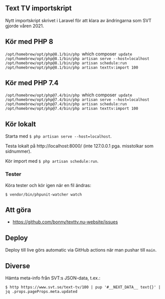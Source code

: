 ## Text TV importskript

Nytt importskript skrivet i Laravel för att klara av ändringarna som SVT gjorde våren 2021.

## Kör med PHP 8

`/opt/homebrew/opt/php@8.1/bin/php `which composer` update`
`/opt/homebrew/opt/php@8.1/bin/php artisan serve --host=localhost`
`/opt/homebrew/opt/php@8.1/bin/php artisan schedule:run`
`/opt/homebrew/opt/php@8.1/bin/php artisan texttv:import 100`

## Kör med PHP 7.4

`/opt/homebrew/opt/php@7.4/bin/php `which composer` update`
`/opt/homebrew/opt/php@7.4/bin/php artisan serve --host=localhost`
`/opt/homebrew/opt/php@7.4/bin/php artisan schedule:run`
`/opt/homebrew/opt/php@7.4/bin/php artisan texttv:import 100`

## Kör lokalt

Starta med `$ php artisan serve --host=localhost`.

Testa lokalt på http://localhost:8000/ (inte 127.0.0.1 pga. misstolkar som sidnummer).

Kör import med `$ php artisan schedule:run`.

### Tester

Köra tester och kör igen när en fil ändras:

    $ vendor/bin/phpunit-watcher watch

## Att göra

-   https://github.com/bonny/texttv.nu-website/issues

## Deploy

Deploy till live görs automatic via GitHub actions när man pushar till `main`.

## Diverse

Hämta meta-info från SVT:s JSON-data, t.ex.:

`$ http https://www.svt.se/text-tv/100 | pup '#__NEXT_DATA__ text{}' | jq .props.pageProps.meta.updated`
